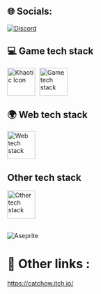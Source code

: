 ## 🌐 Socials:
[![Discord](https://img.shields.io/badge/Discord-%237289DA.svg?logo=discord&logoColor=white)](https://discord.gg/theshibadoggo)

## 💻 Game tech stack 
<div style="display: flex; align-items: center;">
    <img src="https://raw.githubusercontent.com/CatChow0/khaotic-engine-Reborn/refs/heads/main/enginecustom/KhaoticIcon.ico" alt="Khaotic Icon" style="height: 64px; margin-right: 10px;">
    <img src="https://skillicons.dev/icons?i=godot,unreal,unity,vscode,visualstudio,github,cpp,c,cs,py" alt="Game tech stack" style="height: 64px; max-height: 64px;">
</div>

## 🌍 Web tech stack
<div style="display: flex; align-items: center; flex-wrap: nowrap;">
  <img src="https://skillicons.dev/icons?i=dart,vscode,html,css,sass,javascript,php,mysql,react,firebase,postman,stackoverflow" alt="Web tech stack" style="height: 64px;">
</div>

## Other tech stack
<div style="display: flex; align-items: center; flex-wrap: nowrap;">
  <img src="https://skillicons.dev/icons?i=windows,linux,ubuntu,notion,git,npm,gmail,markdown,bash,discordjs,bots,discord,gcp,tensorflow" alt="Other tech stack" style="height: 64px;">
</div>

<br>

![Aseprite](https://img.shields.io/badge/Aseprite-FFFFFF?style=for-the-badge&logo=Aseprite&logoColor=#7D929E)   <br>

# 🔗 Other links :
https://catchow.itch.io/

